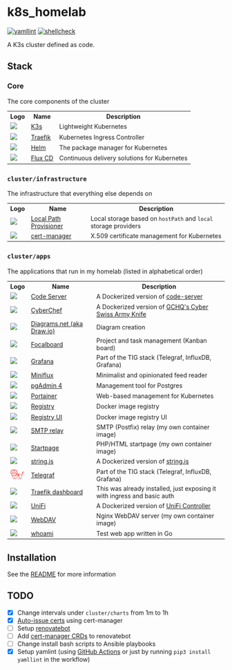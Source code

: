 # k8s_homelab

[![yamllint](https://github.com/loganmarchione/k8s_homelab/actions/workflows/yamllint.yml/badge.svg)](https://github.com/loganmarchione/k8s_homelab/actions/workflows/yamllint.yml) [![shellcheck](https://github.com/loganmarchione/k8s_homelab/actions/workflows/shellcheck.yml/badge.svg)](https://github.com/loganmarchione/k8s_homelab/actions/workflows/shellcheck.yml)

A K3s cluster defined as code.

## Stack

### Core

The core components of the cluster

<table>
    <tr>
        <th>Logo</th>
        <th>Name</th>
        <th>Description</th>
    </tr>
    <tr>
        <td><img vertical-align=baseline width="32" src="https://raw.githubusercontent.com/loganmarchione/svg_assets/main/assets/k3s.svg"></td>
        <td><a href="https://k3s.io/">K3s</a></td>
        <td>Lightweight Kubernetes</td>
    </tr>
    <tr>
        <td><img vertical-align=baseline width="32" src="https://raw.githubusercontent.com/loganmarchione/svg_assets/main/assets/traefik-gopher.svg"></td>
        <td><a href="https://traefik.io/">Traefik</a></td>
        <td>Kubernetes Ingress Controller</td>
    </tr>
    <tr>
        <td><img vertical-align=baseline width="32" src="https://raw.githubusercontent.com/loganmarchione/svg_assets/main/assets/helm.svg"></td>
        <td><a href="https://helm.sh/">Helm</a></td>
        <td>The package manager for Kubernetes</td>
    </tr>
    <tr>
        <td><img vertical-align=baseline width="32" src="https://raw.githubusercontent.com/loganmarchione/svg_assets/main/assets/fluxcd.svg"></td>
        <td><a href="https://fluxcd.io/">Flux CD</a></td>
        <td>Continuous delivery solutions for Kubernetes </td>
    </tr>
</table>

### `cluster/infrastructure`

The infrastructure that everything else depends on

<table>
    <tr>
        <th>Logo</th>
        <th>Name</th>
        <th>Description</th>
    </tr>
    <tr>
        <td><img vertical-align=baseline width="32" src="https://raw.githubusercontent.com/loganmarchione/svg_assets/main/assets/rancher-cow.svg"></td>
        <td><a href="https://github.com/rancher/local-path-provisioner/">Local Path Provisioner</a></td>
        <td>Local storage based on <code>hostPath</code> and <code>local</code> storage providers</td>
    </tr>
    <tr>
        <td><img vertical-align=baseline width="32" src="https://raw.githubusercontent.com/loganmarchione/svg_assets/main/assets/cert-manager.svg"></td>
        <td><a href="https://cert-manager.io/">cert-manager</a></td>
        <td>X.509 certificate management for Kubernetes</td>
    </tr>
</table>

### `cluster/apps`

The applications that run in my homelab (listed in alphabetical order)

<table>
    <tr>
        <th>Logo</th>
        <th>Name</th>
        <th>Description</th>
    </tr>
    <tr>
        <td><img vertical-align=baseline width="32" src="https://raw.githubusercontent.com/loganmarchione/svg_assets/main/assets/visualstudiocode.svg"></td>
        <td><a href="https://hub.docker.com/r/linuxserver/code-server">Code Server</a></td>
        <td>A Dockerized version of <a href="https://github.com/coder/code-server">code-server</a></td>
    </tr>
    <tr>
         <td><img vertical-align=baseline width="32" src="https://raw.githubusercontent.com/loganmarchione/svg_assets/main/assets/cyberchef.svg"></td>
        <td><a href="https://hub.docker.com/r/mpepping/cyberchef">CyberChef</a></td>
        <td>A Dockerized version of <a href="https://github.com/gchq/CyberChef/">GCHQ's Cyber Swiss Army Knife</a></td>
    </tr>
    <tr>
        <td><img vertical-align=baseline width="32" src="https://raw.githubusercontent.com/loganmarchione/svg_assets/main/assets/diagramsdotnet-color.svg"></td>
        <td><a href="https://hub.docker.com/r/jgraph/drawio">Diagrams.net (aka Draw.io)</a></td>
        <td>Diagram creation</td>
    </tr>
    <tr>
        <td><img vertical-align=baseline width="32" src="https://raw.githubusercontent.com/loganmarchione/svg_assets/main/assets/focalboard.svg"></td>
        <td><a href="https://hub.docker.com/r/mattermost/focalboard/">Focalboard</a></td>
        <td>Project and task management (Kanban board)</td>
    </tr>
    <tr>
        <td><img vertical-align=baseline width="32" src="https://raw.githubusercontent.com/loganmarchione/svg_assets/main/assets/grafana.svg"></td>
        <td><a href="https://hub.docker.com/r/grafana/grafana-oss">Grafana</a></td>
        <td>Part of the TIG stack (Telegraf, InfluxDB, Grafana)</td>
    </tr>
    <tr>
        <td><img vertical-align=baseline width="32" src="https://raw.githubusercontent.com/loganmarchione/svg_assets/main/assets/miniflux.svg"></td>
        <td><a href="https://hub.docker.com/r/miniflux/miniflux">Miniflux</a></td>
        <td>Minimalist and opinionated feed reader</td>
    </tr>
    <tr>
        <td><img vertical-align=baseline width="32" src="https://raw.githubusercontent.com/loganmarchione/svg_assets/main/assets/postgresql-slonik.svg"></td>
        <td><a href="https://hub.docker.com/r/dpage/pgadmin4">pgAdmin 4</a></td>
        <td>Management tool for Postgres</td>
    </tr>
    <tr>
        <td><img vertical-align=baseline width="32" src="https://raw.githubusercontent.com/loganmarchione/svg_assets/main/assets/portainer.svg"></td>
        <td><a href="https://www.portainer.io/">Portainer</a></td>
        <td>Web-based management for Kubernetes</td>
    </tr>
    <tr>
        <td><img vertical-align=baseline width="32" src="https://raw.githubusercontent.com/loganmarchione/svg_assets/main/assets/docker.svg"></td>
        <td><a href="https://hub.docker.com/_/registry">Registry</a></td>
        <td>Docker image registry</td>
    </tr>
    <tr>
        <td><img vertical-align=baseline width="32" src="https://raw.githubusercontent.com/loganmarchione/svg_assets/main/assets/docker.svg"></td>
        <td><a href="https://hub.docker.com/r/joxit/docker-registry-ui">Registry UI</a></td>
        <td>Docker image registry UI</td>
    </tr>
    <tr>
        <td><img vertical-align=baseline width="32" src="https://raw.githubusercontent.com/twbs/icons/main/icons/envelope-at.svg"></td>
        <td><a href="https://hub.docker.com/r/loganmarchione/docker-postfixrelay">SMTP relay</a></td>
        <td>SMTP (Postfix) relay (my own container image)</td>
    </tr>
    <tr>
        <td><img vertical-align=baseline width="32" src="https://raw.githubusercontent.com/loganmarchione/svg_assets/main/assets/php.svg"></td>
        <td><a href="https://hub.docker.com/r/loganmarchione/docker-php-startpage">Startpage</a></td>
        <td>PHP/HTML startpage (my own container image)</td>
    </tr>
    <tr>
        <td><img vertical-align=baseline width="32" src="https://raw.githubusercontent.com/loganmarchione/svg_assets/main/assets/stringis.svg"></td>
        <td><a href="https://hub.docker.com/r/daveperrett/string-is">string.is</a></td>
        <td>A Dockerized version of <a href="https://github.com/recurser/string-is">string.is</a></td>
    </tr>
    <tr>
        <td><img vertical-align=baseline width="32" src="https://raw.githubusercontent.com/influxdata/telegraf/master/assets/TelegrafTiger.png"></td>
        <td><a href="https://hub.docker.com/_/telegraf">Telegraf</a></td>
        <td>Part of the TIG stack (Telegraf, InfluxDB, Grafana)</td>
    </tr>
    <tr>
        <td><img vertical-align=baseline width="32" src="https://raw.githubusercontent.com/loganmarchione/svg_assets/main/assets/traefik-gopher.svg"></td>
        <td><a href="https://doc.traefik.io/traefik/operations/dashboard/">Traefik dashboard</a></td>
        <td>This was already installed, just exposing it with ingress and basic auth</a></td>
    </tr>
    <tr>
        <td><img vertical-align=baseline width="32" src="https://raw.githubusercontent.com/loganmarchione/svg_assets/main/assets/ubiquiti.svg"></td>
        <td><a href="https://hub.docker.com/r/ryansch/unifi-rpi">UniFi</a></td>
        <td>A Dockerized version of <a href="https://www.ui.com/download/unifi/">UniFi Controller</a></td>
    </tr>
    <tr>
        <td><img vertical-align=baseline width="32" src="https://raw.githubusercontent.com/loganmarchione/svg_assets/main/assets/nginx.svg"></td>
        <td><a href="https://hub.docker.com/r/loganmarchione/docker-webdav-nginx">WebDAV</a></td>
        <td>Nginx WebDAV server (my own container image)</td>
    </tr>
    <tr>
        <td><img vertical-align=baseline width="32" src="https://raw.githubusercontent.com/loganmarchione/svg_assets/main/assets/go-blue.svg"></td>
        <td><a href="https://hub.docker.com/r/traefik/whoami/">whoami</a></td>
        <td>Test web app written in Go</td>
    </tr>
</table>

## Installation

See the [README](/scripts/README.md) for more information

## TODO

- [x] Change intervals under `cluster/charts` from 1m to 1h
- [x] [Auto-issue certs](https://cert-manager.io/docs/usage/ingress/) using cert-manager
- [ ] Setup [renovatebot](https://github.com/renovatebot/renovate)
- [ ] Add [cert-manager CRDs](https://github.com/loganmarchione/k8s_homelab/blob/master/cluster/crds/cert-manager/kustomization.yaml) to renovatebot
- [ ] Change install bash scripts to Ansible playbooks
- [x] Setup yamlint (using [GitHub Actions](https://github.com/ibiqlik/action-yamllint) or just by running `pip3 install yamllint` in the workflow)

